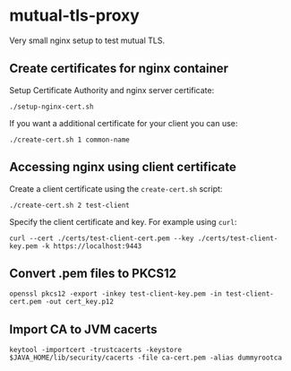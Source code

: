 # mutual-tls-proxy
Very small nginx setup to test mutual TLS.

## Create certificates for nginx container
Setup Certificate Authority and nginx server certificate:
```
./setup-nginx-cert.sh
```

If you want a additional certificate for your client you can use:
```
./create-cert.sh 1 common-name
```

## Accessing nginx using client certificate
Create a client certificate using the `create-cert.sh` script:
```
./create-cert.sh 2 test-client 
```

Specify the client certificate and key. For example using `curl`:
```
curl --cert ./certs/test-client-cert.pem --key ./certs/test-client-key.pem -k https://localhost:9443
```

## Convert .pem files to PKCS12
```
openssl pkcs12 -export -inkey test-client-key.pem -in test-client-cert.pem -out cert_key.p12
```

## Import CA to JVM cacerts
```
keytool -importcert -trustcacerts -keystore $JAVA_HOME/lib/security/cacerts -file ca-cert.pem -alias dummyrootca
```